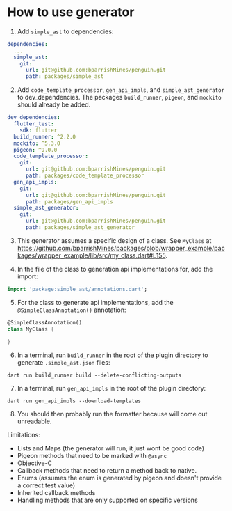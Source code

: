 # How to use generator

1. Add `simple_ast` to dependencies:

```yaml
dependencies:
  ...
  simple_ast:
    git:
      url: git@github.com:bparrishMines/penguin.git
      path: packages/simple_ast
```

2. Add `code_template_processor`, `gen_api_impls`, and `simple_ast_generator` to dev_dependencies.
The packages `build_runner`, `pigeon`, and `mockito` should already be added.

```yaml
dev_dependencies:
  flutter_test:
    sdk: flutter
  build_runner: ^2.2.0
  mockito: ^5.3.0
  pigeon: ^9.0.0
  code_template_processor:
    git:
      url: git@github.com:bparrishMines/penguin.git
      path: packages/code_template_processor
  gen_api_impls:
    git:
      url: git@github.com:bparrishMines/penguin.git
      path: packages/gen_api_impls
  simple_ast_generator:
    git:
      url: git@github.com:bparrishMines/penguin.git
      path: packages/simple_ast_generator
```

3. This generator assumes a specific design of a class. See `MyClass` at https://github.com/bparrishMines/packages/blob/wrapper_example/packages/wrapper_example/lib/src/my_class.dart#L155.

4. In the file of the class to generation api implementations for, add the import:

```dart
import 'package:simple_ast/annotations.dart';
```

5. For the class to generate api implementations, add the `@SimpleClassAnnotation()` annotation:

```dart
@SimpleClassAnnotation()
class MyClass {
  
}
```

6. In a terminal, run `build_runner` in the root of the plugin directory to generate `.simple_ast.json` files:

```
dart run build_runner build --delete-conflicting-outputs
```

7. In a terminal, run `gen_api_impls` in the root of the plugin directory:

```
dart run gen_api_impls --download-templates
```

8. You should then probably run the formatter because will come out unreadable.

Limitations:
* Lists and Maps (the generator will run, it just wont be good code)
* Pigeon methods that need to be marked with `@async`
* Objective-C
* Callback methods that need to return a method back to native.
* Enums (assumes the enum is generated by pigeon and doesn't provide a correct test value)
* Inherited callback methods
* Handling methods that are only supported on specific versions
